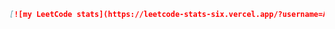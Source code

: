 ```md
[![my LeetCode stats](https://leetcode-stats-six.vercel.app/?username=Argon47)]
```




















